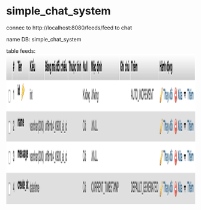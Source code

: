 # simple_chat_system
connec to http://localhost:8080/feeds/feed to chat

name DB: simple_chat_system

table feeds:
<img src="image/table_feed.png" height="400" alt="table_feed"/>